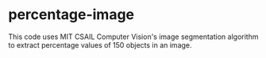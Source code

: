 # percentage-image
This code uses MIT CSAIL Computer Vision's image segmentation algorithm to extract percentage values of 150 objects in an image.
